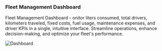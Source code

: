 ### Fleet Management Dashboard
 Fleet Management Dashboard - onitor liters consumed, total drivers, kilometers traveled, fixed costs, 
 fuel usage, maintenance expenses, and driver KPIs in a single, intuitive interface. Streamline operations,
 enhance decision-making, and optimize your fleet's performance.

 ![Dashboard](https://github.com/mlmariscotes/Fleet-Management-Dashboard/assets/99033220/4e12c5a4-8bbe-4094-b02c-820c4e5005de)
